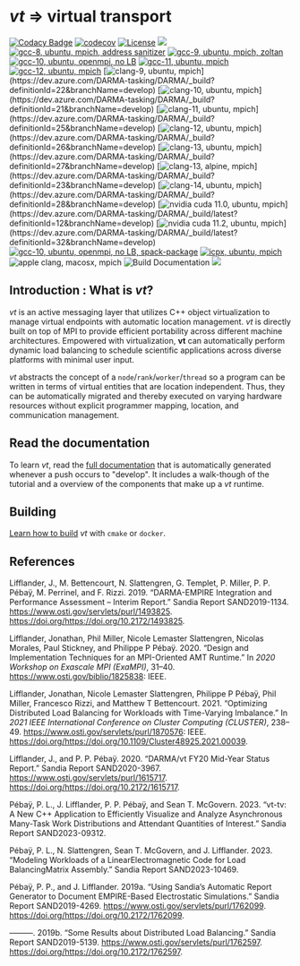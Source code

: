 # *vt* => virtual transport

[![Codacy Badge](https://api.codacy.com/project/badge/Grade/e21fba68df8947ecb9a9c51b5e159e56)](https://www.codacy.com/gh/DARMA-tasking/vt?utm_source=github.com&amp;utm_medium=referral&amp;utm_content=DARMA-tasking/vt&amp;utm_campaign=Badge_Grade)
[![codecov](https://codecov.io/gh/DARMA-tasking/vt/branch/develop/graph/badge.svg)](https://codecov.io/gh/DARMA-tasking/vt)
[![License](https://img.shields.io/badge/License-BSD%203--Clause-orange.svg)](https://opensource.org/licenses/BSD-3-Clause)
![](https://github.com/DARMA-tasking/vt/workflows/Docker%20Image%20CI/badge.svg)
[![gcc-8, ubuntu, mpich, address sanitizer](https://dev.azure.com/DARMA-tasking/DARMA/_apis/build/status/PR%20tests%20(gcc-8%2C%20ubuntu%2C%20mpich%2C%20address%20sanitizer)?branchName=develop&Label=(gcc-8%2C%20ubuntu%2C%20mpich%2C%20address%20sanitizer))](https://dev.azure.com/DARMA-tasking/DARMA/_build/latest?definitionId=9&branchName=develop)
[![gcc-9, ubuntu, mpich, zoltan](https://dev.azure.com/DARMA-tasking/DARMA/_apis/build/status/PR%20tests%20(gcc-9%2C%20ubuntu%2C%20mpich%2C%20zoltan)?branchName=develop&Label=(gcc-9%2C%20ubuntu%2C%20mpich%2C%20zoltan))](https://dev.azure.com/DARMA-tasking/DARMA/_build/latest?definitionId=10&branchName=develop)
[![gcc-10, ubuntu, openmpi, no LB](https://dev.azure.com/DARMA-tasking/DARMA/_apis/build/status/PR%20tests%20(gcc-10%2C%20ubuntu%2C%20openmpi%2C%20no%20LB)?branchName=develop&Label=(gcc-10%2C%20ubuntu%2C%20openmpi%2C%20no%20LB))](https://dev.azure.com/DARMA-tasking/DARMA/_build/latest?definitionId=4&branchName=develop)
[![gcc-11, ubuntu, mpich](https://dev.azure.com/DARMA-tasking/DARMA/_apis/build/status/PR%20tests%20(gcc-11%2C%20ubuntu%2C%20mpich)?branchName=develop&Label=(gcc-11%2C%20ubuntu%2C%20mpich%2C%20trace%20runtime%2C%20coverage))](https://dev.azure.com/DARMA-tasking/DARMA/_build/latest?definitionId=29&branchName=develop)
[![gcc-12, ubuntu, mpich](https://dev.azure.com/DARMA-tasking/DARMA/_apis/build/status/PR%20tests%20(gcc-12%2C%20ubuntu%2C%20mpich)?branchName=develop&Label=(gcc-12%2C%20ubuntu%2C%20mpich))](https://dev.azure.com/DARMA-tasking/DARMA/_build/latest?definitionId=30&branchName=develop)
[![clang-9, ubuntu, mpich](https://dev.azure.com/DARMA-tasking/DARMA/_apis/build/status/PR%20tests%20(clang-9%2C%20ubuntu%2C%20mpich)?branchName=develop&Label=(clang-9.0%2C%20ubuntu%2C%20mpich))](https://dev.azure.com/DARMA-tasking/DARMA/_build?definitionId=22&branchName=develop)
[![clang-10, ubuntu, mpich](https://dev.azure.com/DARMA-tasking/DARMA/_apis/build/status/PR%20tests%20(clang-10%2C%20ubuntu%2C%20mpich)?branchName=develop&Label=(clang-10.0%2C%20ubuntu%2C%20mpich))](https://dev.azure.com/DARMA-tasking/DARMA/_build?definitionId=21&branchName=develop)
[![clang-11, ubuntu, mpich](https://dev.azure.com/DARMA-tasking/DARMA/_apis/build/status/PR%20tests%20(clang-11%2C%20ubuntu%2C%20mpich)?branchName=develop&Label=(clang-11.0%2C%20ubuntu%2C%20mpich))](https://dev.azure.com/DARMA-tasking/DARMA/_build?definitionId=25&branchName=develop)
[![clang-12, ubuntu, mpich](https://dev.azure.com/DARMA-tasking/DARMA/_apis/build/status/PR%20tests%20(clang-12%2C%20ubuntu%2C%20mpich)?branchName=develop&Label=(clang-12.0%2C%20ubuntu%2C%20mpich))](https://dev.azure.com/DARMA-tasking/DARMA/_build?definitionId=26&branchName=develop)
[![clang-13, ubuntu, mpich](https://dev.azure.com/DARMA-tasking/DARMA/_apis/build/status/PR%20tests%20(clang-13%2C%20ubuntu%2C%20mpich)?branchName=develop&Label=(clang-13.0%2C%20ubuntu%2C%20mpich))](https://dev.azure.com/DARMA-tasking/DARMA/_build?definitionId=27&branchName=develop)
[![clang-13, alpine, mpich](https://dev.azure.com/DARMA-tasking/DARMA/_apis/build/status/PR%20tests%20(clang-13%2C%20alpine%2C%20mpich)?branchName=develop&Label=(clang-13.0%2C%20alpine%2C%20mpich))](https://dev.azure.com/DARMA-tasking/DARMA/_build?definitionId=23&branchName=develop)
[![clang-14, ubuntu, mpich](https://dev.azure.com/DARMA-tasking/DARMA/_apis/build/status/PR%20tests%20(clang-14%2C%20ubuntu%2C%20mpich)?branchName=develop&Label=(clang-14.0%2C%20ubuntu%2C%20mpich))](https://dev.azure.com/DARMA-tasking/DARMA/_build?definitionId=28&branchName=develop)
[![nvidia cuda 11.0, ubuntu, mpich](https://dev.azure.com/DARMA-tasking/DARMA/_apis/build/status/PR%20tests%20(nvidia%20cuda%2011.0%2C%20ubuntu%2C%20mpich)?branchName=develop&Label=(nvidia%20cuda%2011.0%2C%20ubuntu%2C%20mpich))](https://dev.azure.com/DARMA-tasking/DARMA/_build/latest?definitionId=12&branchName=develop)
[![nvidia cuda 11.2, ubuntu, mpich](https://dev.azure.com/DARMA-tasking/DARMA/_apis/build/status/PR%20tests%20(nvidia%20cuda%2011.2%2C%20ubuntu%2C%20mpich)?branchName=develop&Label=(nvidia%20cuda%2011.2%2C%20ubuntu%2C%20mpich))](https://dev.azure.com/DARMA-tasking/DARMA/_build/latest?definitionId=32&branchName=develop)
[![gcc-10, ubuntu, openmpi, no LB, spack-package](https://dev.azure.com/DARMA-tasking/DARMA/_apis/build/status/PR%20tests%20spack-package%20(gcc-10%2C%20ubuntu%2C%20openmpi%2C%20no%20LB%2C%20spack-package)?branchName=develop&Label=(gcc-10%2C%20ubuntu%2C%20openmpi%2C%20no%20LB%2C%20spack-package))](https://dev.azure.com/DARMA-tasking/DARMA/_build/latest?definitionId=20&branchName=develop)
[![icpx, ubuntu, mpich](https://dev.azure.com/DARMA-tasking/DARMA/_apis/build/status/PR%20tests%20(intel%20icpx%2C%20ubuntu%2C%20mpich)?branchName=develop&Label=(icpx%2C%20ubuntu%2C%20mpich))](https://dev.azure.com/DARMA-tasking/DARMA/_build?definitionId=24&branchName=develop)
![apple clang, macosx, mpich](https://github.com/DARMA-tasking/vt/workflows/PR%20tests%20(clang-14,%20macosx,%20mpich)/badge.svg?branch=develop)
![Build Documentation](https://github.com/DARMA-tasking/vt/workflows/Build%20Documentation/badge.svg?branch=develop)
[![](https://github.com/DARMA-tasking/vt/wiki/build_stats/build_status_badge.svg)](https://github.com/DARMA-tasking/vt/wiki/Build-Stats)

## Introduction : What is *vt*?

*vt* is an active messaging layer that utilizes C++ object virtualization to
manage virtual endpoints with automatic location management. *vt* is directly
built on top of MPI to provide efficient portability across different machine
architectures. Empowered with virtualization, **vt** can automatically perform
dynamic load balancing to schedule scientific applications across diverse
platforms with minimal user input.

*vt* abstracts the concept of a `node`/`rank`/`worker`/`thread` so a program can
be written in terms of virtual entities that are location independent. Thus,
they can be automatically migrated and thereby executed on varying hardware
resources without explicit programmer mapping, location, and communication
management.

## Read the documentation

To learn *vt*, read the [full
documentation](https://darma-tasking.github.io/docs/html/index.html) that is
automatically generated whenever a push occurs to "develop". It includes a
walk-though of the tutorial and a overview of the components that make up a *vt*
runtime.

## Building

[Learn how to build](https://darma-tasking.github.io/docs/html/vt-build.html)
*vt* with `cmake` or `docker`.

## References

Lifflander, J., M. Bettencourt, N. Slattengren, G. Templet, P. Miller,
P. P. Pébaÿ, M. Perrinel, and F. Rizzi. 2019. “DARMA-EMPIRE Integration
and Performance Assessment – Interim Report.” Sandia Report
SAND2019-1134. https://www.osti.gov/servlets/purl/1493825.
https://doi.org/<https://doi.org/10.2172/1493825>.

Lifflander, Jonathan, Phil Miller, Nicole Lemaster Slattengren, Nicolas
Morales, Paul Stickney, and Philippe P Pébaÿ. 2020. “Design and
Implementation Techniques for an MPI-Oriented AMT Runtime.” In *2020
Workshop on Exascale MPI (ExaMPI)*, 31–40.
https://www.osti.gov/biblio/1825838: IEEE.

Lifflander, Jonathan, Nicole Lemaster Slattengren, Philippe P Pébaÿ,
Phil Miller, Francesco Rizzi, and Matthew T Bettencourt. 2021.
“Optimizing Distributed Load Balancing for Workloads with Time-Varying
Imbalance.” In *2021 IEEE International Conference on Cluster Computing
(CLUSTER)*, 238–49. https://www.osti.gov/servlets/purl/1870576: IEEE.
https://doi.org/<https://doi.org/10.1109/Cluster48925.2021.00039>.

Lifflander, J., and P. P. Pébaÿ. 2020. “<span class="nocase">DARMA/vt
FY20</span> Mid-Year Status Report.” Sandia Report SAND2020-3967.
https://www.osti.gov/servlets/purl/1615717.
https://doi.org/<https://doi.org/10.2172/1615717>.

Pébaÿ, P. L., J. Lifflander, P. P. Pébaÿ, and Sean T. McGovern. 2023.
“<span class="nocase">vt-tv: A New C++ Application to Efficiently
Visualize and Analyze Asynchronous Many-Task Work Distributions and
Attendant Quantities of Interest</span>.” Sandia Report SAND2023-09312.

Pébaÿ, P. L., N. Slattengren, Sean T. McGovern, and J. Lifflander. 2023.
“<span class="nocase">Modeling Workloads of a LinearElectromagnetic Code
for Load BalancingMatrix Assembly</span>.” Sandia Report SAND2023-10469.

Pébaÿ, P. P., and J. Lifflander. 2019a. “Using
<span class="nocase">Sandia’s Automatic Report Generator</span> to
Document EMPIRE-Based Electrostatic Simulations.” Sandia Report
SAND2019-4269. https://www.osti.gov/servlets/purl/1762099.
https://doi.org/<https://doi.org/10.2172/1762099>.

———. 2019b. “Some Results about Distributed Load Balancing.” Sandia
Report SAND2019-5139. https://www.osti.gov/servlets/purl/1762597.
https://doi.org/<https://doi.org/10.2172/1762597>.
